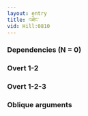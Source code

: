 ```yaml
---
layout: entry
title: འཐེང་
vid: Hill:0810
---
```

### Dependencies (N = 0)


### Overt 1-2


### Overt 1-2-3


### Oblique arguments
